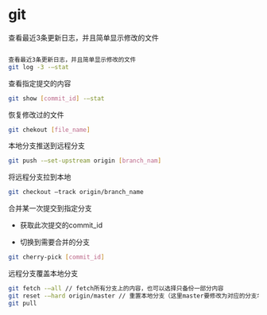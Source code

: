 # git

查看最近3条更新日志，并且简单显示修改的文件 

```bash

查看最近3条更新日志，并且简单显示修改的文件 
git log -3 -—stat

```

查看指定提交的内容 

```bash
git show [commit_id] -—stat
```

恢复修改过的文件 

```bash
git chekout [file_name]
```

本地分支推送到远程分支 

```bash
git push -—set-upstream origin [branch_nam]
```

将远程分支拉到本地 

```bash
git checkout —track origin/branch_name
```

合并某一次提交到指定分支 

* 获取此次提交的commit_id 

* 切换到需要合并的分支 


```bash
git cherry-pick [commit_id]
```

远程分支覆盖本地分支 

```bash
git fetch -—all // fetch所有分支上的内容，也可以选择只备份一部分内容  
git reset -—hard origin/master // 重置本地分支（这里master要修改为对应的分支名）  
git pull 
```
